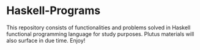 # Haskell-Programs

This repository consists of functionalities and problems solved in Haskell functional programming language for study purposes.
Plutus materials will also surface in due time. Enjoy!
